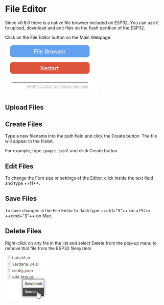 # File Editor

Since v0.6.0 there is a native file browser included on ESP32.
You can use it to upload, download and edit files on the flash partition of the ESP32.

Click on the File Editor button on the Main Webpage:

![File Editor](images/file_browser.png "File Editor")


## Upload Files

## Create Files

Type a new filename into the path field and click the Create button. The file will appear in the filelist.

For example, type `/pages.jsonl` and click Create button.

## Edit Files

To change the Font size or settings of the Editor, click inside the text field and type ++f1++.

## Save Files

To save changes in the File Editor to flash type ++ctrl+"S"++ on a PC or ++cmd+"S"++ on Mac.


## Delete Files

Right-click on any file in the list and select Delete from the pop-up menu to remove that file from the ESP32 filesystem.

![Delete file](images/file_delete.png "Delete file")
